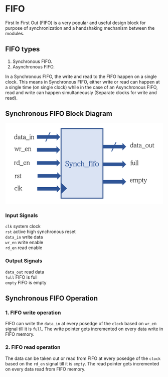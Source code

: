 # FIFO
First In First Out (FIFO) is a very popular and useful design block for purpose of synchronization and a handshaking mechanism between the modules. 
## FIFO types
1. Synchronous FIFO.
2. Asynchronous FIFO.
   
In a Synchronous FIFO, the write and read to the FIFO happen on a single clock. This means in Synchronous FIFO, either write or read can happen at a single time (on single clock) while in the case of an Asynchronous FIFO, read and write can happen simultaneously (Separate clocks for write and read).

## Synchronous FIFO Block Diagram
![image](https://github.com/UserImages/user_images/blob/main/fifo.PNG)
### Input Signals
  `clk` system clock  
  `rst` active high synchronous reset  
  `data_in` write data  
  `wr_en` write enable  
  `rd_en` read enable  
### Output Signals
  `data_out` read data  
  `full` FIFO is full  
  `empty` FIFO is empty  
## Synchronous FIFO Operation
### 1. FIFO write operation
FIFO can write the `data_in` at every posedge of the `clock` based on `wr_e`n signal till it is `full`. The write pointer gets incremented on every data write in FIFO memory.

### 2. FIFO read operation
The data can be taken out or read from FIFO at every posedge of the `clock` based on the `rd_en` signal till it is `empty`. The read pointer gets incremented on every data read from FIFO memory.
